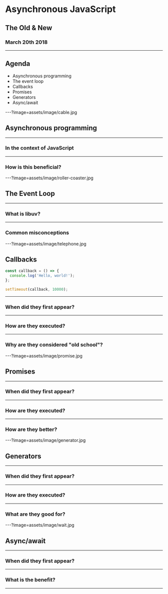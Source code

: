 # Asynchronous JavaScript

## The Old & New

### March 20th 2018

---

## Agenda

* Asynchronous programming
* The event loop
* Callbacks
* Promises
* Generators
* Async/await

---?image=assets/image/cable.jpg

## Asynchronous programming

---

### In the context of JavaScript

---

### How is this beneficial?

---?image=assets/image/roller-coaster.jpg

## The Event Loop

---

### What is libuv?

---

### Common misconceptions

---?image=assets/image/telephone.jpg

## Callbacks

```javascript
const callback = () => {
  console.log('Hello, world!');
};

setTimeout(callback, 10000);
```

---

### When did they first appear?

---

### How are they executed?

---

### Why are they considered "old school"?

---?image=assets/image/promise.jpg

## Promises

---

### When did they first appear?

---

### How are they executed?

---

### How are they better?

---?image=assets/image/generator.jpg

## Generators

---

### When did they first appear?

---

### How are they executed?

---

### What are they good for?

---?image=assets/image/wait.jpg

## Async/await

---

### When did they first appear?

---

### What is the benefit?

---